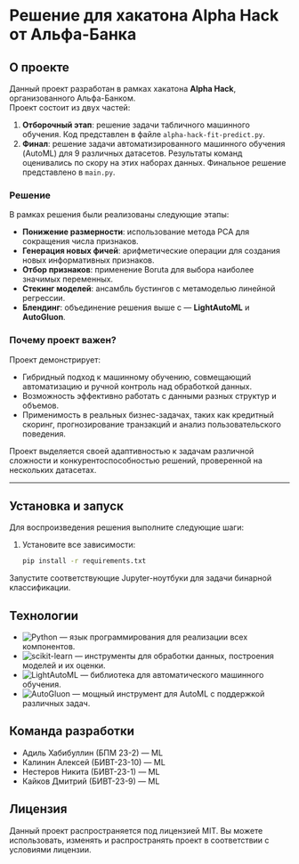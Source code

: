 # Решение для хакатона Alpha Hack от Альфа-Банка

## О проекте

Данный проект разработан в рамках хакатона **Alpha Hack**, организованного Альфа-Банком.  
Проект состоит из двух частей:
1. **Отборочный этап**: решение задачи табличного машинного обучения. Код представлен в файле `alpha-hack-fit-predict.py`.
2. **Финал**: решение задачи автоматизированного машинного обучения (AutoML) для 9 различных датасетов. Результаты команд оценивались по скору на этих наборах данных. Финальное решение представлено в `main.py`.

### Решение

В рамках решения были реализованы следующие этапы:
- **Понижение размерности**: использование метода PCA для сокращения числа признаков.
- **Генерация новых фичей**: арифметические операции для создания новых информативных признаков.
- **Отбор признаков**: применение Boruta для выбора наиболее значимых переменных.
- **Стекинг моделей**: ансамбль бустингов с метамоделью линейной регрессии.
- **Блендинг**: объединение решения выше с — **LightAutoML** и **AutoGluon**.

### Почему проект важен?

Проект демонстрирует:
- Гибридный подход к машинному обучению, совмещающий автоматизацию и ручной контроль над обработкой данных.
- Возможность эффективно работать с данными разных структур и объемов.
- Применимость в реальных бизнес-задачах, таких как кредитный скоринг, прогнозирование транзакций и анализ пользовательского поведения.

Проект выделяется своей адаптивностью к задачам различной сложности и конкурентоспособностью решений, проверенной на нескольких датасетах.

---

## Установка и запуск

Для воспроизведения решения выполните следующие шаги:

1. Установите все зависимости:
   ```bash
   pip install -r requirements.txt
Запустите соответствующие Jupyter-ноутбуки для задачи бинарной классификации.

## Технологии
- ![Python](https://img.shields.io/badge/Python-3.x-blue) — язык программирования для реализации всех компонентов.
- ![scikit-learn](https://img.shields.io/badge/scikit--learn-0.24-orange) — инструменты для обработки данных, построения моделей и их оценки.
- ![LightAutoML](https://img.shields.io/badge/LightAutoML-blueviolet) — библиотека для автоматического машинного обучения.
- ![AutoGluon](https://img.shields.io/badge/AutoGluon-darkgreen) — мощный инструмент для AutoML с поддержкой различных задач.


## Команда разработки
- Адиль Хабибуллин (БПМ 23-2) — ML
- Калинин Алексей (БИВТ-23-10) — ML
- Нестеров Никита (БИВТ-23-1) — ML
- Кайков Дмитрий (БИВТ-23-9) — ML

## Лицензия
Данный проект распространяется под лицензией MIT. Вы можете использовать, изменять и распространять проект в соответствии с условиями лицензии.

